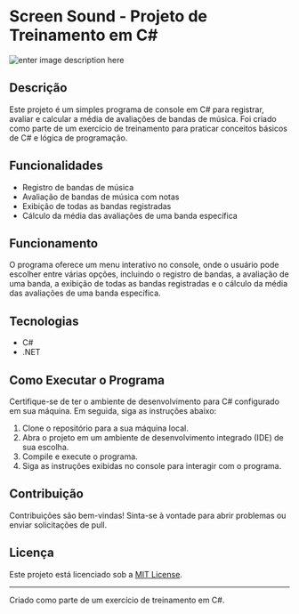 # Screen Sound - Projeto de Treinamento em C#

![enter image description here](https://i.ibb.co/SwTtKpn/Screenshot-2023-10-12-235929.png)

## Descrição
Este projeto é um simples programa de console em C# para registrar, avaliar e calcular a média de avaliações de bandas de música. Foi criado como parte de um exercício de treinamento para praticar conceitos básicos de C# e lógica de programação.

## Funcionalidades
- Registro de bandas de música
- Avaliação de bandas de música com notas
- Exibição de todas as bandas registradas
- Cálculo da média das avaliações de uma banda específica

## Funcionamento
O programa oferece um menu interativo no console, onde o usuário pode escolher entre várias opções, incluindo o registro de bandas, a avaliação de uma banda, a exibição de todas as bandas registradas e o cálculo da média das avaliações de uma banda específica.

## Tecnologias
- C#
- .NET

## Como Executar o Programa
Certifique-se de ter o ambiente de desenvolvimento para C# configurado em sua máquina. Em seguida, siga as instruções abaixo:

1. Clone o repositório para a sua máquina local.
2. Abra o projeto em um ambiente de desenvolvimento integrado (IDE) de sua escolha.
3. Compile e execute o programa.
4. Siga as instruções exibidas no console para interagir com o programa.

## Contribuição
Contribuições são bem-vindas! Sinta-se à vontade para abrir problemas ou enviar solicitações de pull.

## Licença
Este projeto está licenciado sob a [MIT License](https://github.com/seu_usuario/seu_repositorio/LICENSE).

---
Criado como parte de um exercício de treinamento em C#.

